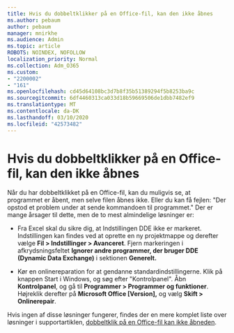 ```yaml
---
title: Hvis du dobbeltklikker på en Office-fil, kan den ikke åbnes
ms.author: pebaum
author: pebaum
manager: mnirkhe
ms.audience: Admin
ms.topic: article
ROBOTS: NOINDEX, NOFOLLOW
localization_priority: Normal
ms.collection: Adm_O365
ms.custom:
- "2200002"
- "161"
ms.openlocfilehash: cd45d64108bc3d7b8f35b51389294f5b8253ba9c
ms.sourcegitcommit: 6df4460313ca033d18b59669506de1dbb7482ef9
ms.translationtype: MT
ms.contentlocale: da-DK
ms.lasthandoff: 03/10/2020
ms.locfileid: "42573482"
---
```

# <a name="double-clicking-an-office-file-fails-to-open-it"></a>Hvis du dobbeltklikker på en Office-fil, kan den ikke åbnes

Når du har dobbeltklikket på en Office-fil, kan du muligvis se, at programmet er åbent, men selve filen åbnes ikke. Eller du kan få fejlen: "Der opstod et problem under at sende kommandoen til programmet." Der er mange årsager til dette, men de to mest almindelige løsninger er:

- Fra Excel skal du sikre dig, at Indstillingen DDE ikke er markeret. Indstillingen kan findes ved at oprette en ny projektmappe og derefter vælge **Fil > Indstillinger > Avanceret**. Fjern markeringen i afkrydsningsfeltet **Ignorer andre programmer, der bruger DDE (Dynamic Data Exchange)** i sektionen **Generelt.**

- Kør en onlinereparation for at gendanne standardindstillingerne. Klik på knappen Start i Windows, og søg efter "Kontrolpanel". Åbn **Kontrolpanel**, og gå til **Programmer > Programmer og funktioner**. Højreklik derefter på **Microsoft Office [Version],** og vælg **Skift > Onlinerepair**.

Hvis ingen af disse løsninger fungerer, findes der en mere komplet liste over løsninger i supportartiklen, [dobbeltklik på en Office-fil kan ikke åbneden](https://support.office.com/article/Double-clicking-an-Office-file-fails-to-open-it-1e9c0ad9-34c8-4440-a42e-d30186b29ed6).
